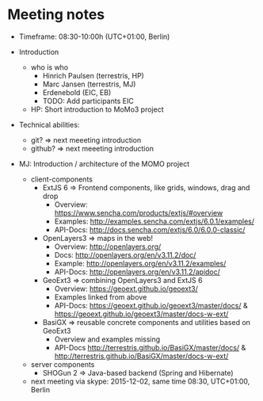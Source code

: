 # Meeting notes

- Timeframe: 08:30-10:00h (UTC+01:00, Berlin)
- Introduction
  - who is who
    - Hinrich Paulsen (terrestris, HP)
    - Marc Jansen (terrestris, MJ)
    - Erdenebold (EIC, EB)
    - TODO: Add participants EIC
  - HP: Short introduction to MoMo3 project

- Technical abilities:
  - git? => next meeeting introduction
  - github? => next meeeting introduction

- MJ: Introduction / architecture of the MOMO project
  - client-components
    - ExtJS 6 => Frontend components, like grids, windows, drag and drop
      - Overview: https://www.sencha.com/products/extjs/#overview
      - Examples: http://examples.sencha.com/extjs/6.0.1/examples/
      - API-Docs: http://docs.sencha.com/extjs/6.0/6.0.0-classic/
    - OpenLayers3 => maps in the web!
      - Overview: http://openlayers.org/
      - Docs: http://openlayers.org/en/v3.11.2/doc/
      - Example: http://openlayers.org/en/v3.11.2/examples/
      - API-Docs: http://openlayers.org/en/v3.11.2/apidoc/
    - GeoExt3 => combining OpenLayers3 and ExtJS 6
      - Overview: https://geoext.github.io/geoext3/
      - Examples linked from above
      - API-Docs: https://geoext.github.io/geoext3/master/docs/ & https://geoext.github.io/geoext3/master/docs-w-ext/
    - BasiGX => reusable concrete components and utilities based on GeoExt3
      - Overview and examples missing
      - API-Docs http://terrestris.github.io/BasiGX/master/docs/ & http://terrestris.github.io/BasiGX/master/docs-w-ext/
  - server components
    - SHOGun 2 => Java-based backend (Spring and Hibernate)
  - next meeting via skype: 2015-12-02, same time 08:30, UTC+01:00, Berlin
